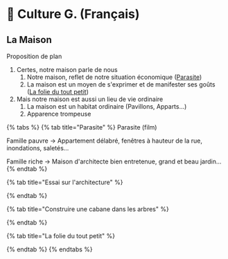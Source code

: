 # 📖 Culture G. (Français)

## La Maison

Proposition de plan

1. Certes, notre maison parle de nous
   1. Notre maison, reflet de notre situation économique ([Parasite](culture-g.-francais.md#parasite))
   2. La maison est un moyen de s'exprimer et de manifester ses goûts ([La folie du tout petit](culture-g.-francais.md#la-folie-du-tout-petit))
2. Mais notre maison est aussi un lieu de vie ordinaire
   1. La maison est un habitat ordinaire (Pavillons, Apparts...)
   2. Apparence trompeuse

{% tabs %}
{% tab title="Parasite" %}
Parasite (film)

Famille pauvre -> Appartement délabré, fenêtres à hauteur de la rue, inondations, saletés...

Famille riche -> Maison d'architecte bien entretenue, grand et beau jardin...
{% endtab %}

{% tab title="Essai sur l'architecture" %}

{% endtab %}

{% tab title="Construire une cabane dans les arbres" %}

{% endtab %}

{% tab title="La folie du tout petit" %}

{% endtab %}
{% endtabs %}
